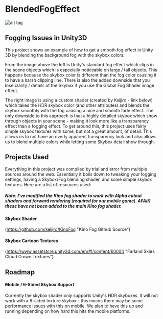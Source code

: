 # BlendedFogEffect

![alt tag](https://raw.githubusercontent.com/herman-rogers/BlendedFogEffect/master/BlendedFogEffect.png)

## Fogging Issues in Unity3D

This project shows an example of how to get a smooth fog effect in Unity 3D by blending the background fog with the skybox colors.

From the image above the left is Unity's standard fog effect which clips in the scene objects which is especially noticeable on large / tall objects. This happens because the skybox color is different than the fog color causing it to have a harsh clipping line. There is also the added downside that you lose clarity / details of the Skybox if you use the Global Fog Shader image effect.

The right image is using a custom shader (created by Keijiro - link below) which takes the HDR skybox color (and other attributes) and blends the skybox smoothly with the fog causing a nice and smooth fade effect. The only downside to this approach is that a highly detailed skybox which show through objects in your scene - making it look more like a transparency effect than a fogging effect. To get around this, this project uses fairly simple skybox textures with some, but not a great amount, of detail. This allows us to not have an overly apparent transparency look and also allows us to blend multiple colors while letting some Skybox detail show through.

## Projects Used

Everything in this project was compiled by trial and error from multiple sources around the web. Essentially it boils down to tweaking your fogging settings, having a Skybox/Fog blending shader, and some simple skybox textures. Here are a list of resources used:

##### Note: I've modified the Kino fog shader to work with Alpha cutout shaders and forward rendering (required for our mobile game). AFAIK these have not been added to the main Kino fog shader.

#### Skybox Shader
(https://github.com/keijiro/KinoFog "Kino Fog Github Source")

#### Skybox Cartoon Textures
(https://www.assetstore.unity3d.com/en/#!/content/60004 "Farland Skies Cloud Crown Textures")

## Roadmap

#### Mobile / 6-Sided Skybox Support

Currently the skybox shader only supports Unity's HDR skyboxes. It will not work with a 6-sided texture skybox - this means there may be some performance issues with this on mobile. We plan to have this up and running depending on how hard this hits the mobile platforms.
